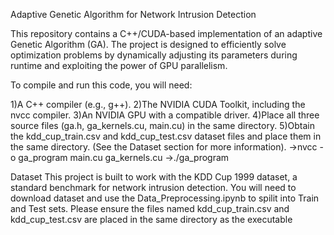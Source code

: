 Adaptive Genetic Algorithm for Network Intrusion Detection

This repository contains a C++/CUDA-based implementation of an adaptive Genetic Algorithm (GA). 
The project is designed to efficiently solve optimization problems by dynamically adjusting its parameters during runtime and exploiting the power of GPU parallelism.

To compile and run this code, you will need:

1)A C++ compiler (e.g., g++).
2)The NVIDIA CUDA Toolkit, including the nvcc compiler.
3)An NVIDIA GPU with a compatible driver.
4)Place all three source files (ga.h, ga_kernels.cu, main.cu) in the same directory.
5)Obtain the kdd_cup_train.csv and kdd_cup_test.csv dataset files and place them in the same directory. (See the Dataset section for more information).
->nvcc -o ga_program main.cu ga_kernels.cu
->./ga_program

Dataset
This project is built to work with the KDD Cup 1999 dataset, a standard benchmark for network intrusion detection. 
You will need to download dataset and use the Data_Preprocessing.ipynb to spilit into Train and Test sets.
Please ensure the files named kdd_cup_train.csv and kdd_cup_test.csv are placed in the same directory as the executable
